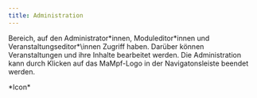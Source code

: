 ```yaml
---
title: Administration
---
```


Bereich, auf den Administrator\*innen, Moduleditor\*innen und Veranstaltungseditor*\innen Zugriff haben. Darüber können Veranstaltungen und ihre Inhalte bearbeitet werden. Die Administration kann durch Klicken auf das MaMpf-Logo in der Navigatonsleiste beendet werden.

\*Icon\*
